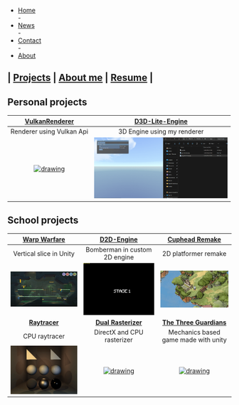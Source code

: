 <link href="../Content/StyleSheet.css" rel="stylesheet"/> 

<ul>
  <li><a href="#home">Home</a></li>
  <span>-</span>
  <li><a href="#news">News</a></li>
  <span>-</span>
  <li><a href="#contact">Contact</a></li>
  <span>-</span>
  <li><a href="#about">About</a></li>
</ul>



## | [Projects](../Projects)  |    [About me](../AboutMe)  |    [Resume](../Resume) |

## Personal projects

|[**VulkanRenderer**](VulkanRenderer/)|[**D3D-Lite-Engine**](D3D-Lite-Engine/)|
|:----------------------------------------:|:----------------------------------------:|
| Renderer using Vulkan Api | 3D Engine using my renderer |
|<a href="VulkanRenderer/"><img src="../Content/VulkanRenderer3D.gif" alt="drawing" width="300"/>|<a href="D3D-Lite-Engine/"><img src="../Content/D3D-Lite-Engine.gif" alt="drawing" width="300"/>|


## School projects

|[**Warp Warfare**](WarpWarfare/)|[**D2D-Engine**](D2D-Engine/)|[**Cuphead Remake**](CupheadRemake/)|
|:----------------------------------------:|:----------------------------------------:|:----------------------------------------:|
| Vertical slice in Unity| Bomberman in custom 2D engine | 2D platformer remake |
|<a href="WarpWarfare/"><img src="../Content/WarpWarfare.png" alt="drawing" width="300"/>|<a href="D2D-Engine/"><img src="../Content/Bomberman.gif" alt="drawing" width="300"/>|<a href="CupheadRemake/"><img src="../Content/Cuphead.gif" alt="drawing" width="300"/>|
|[**Raytracer**](SoftwareRayTracer/)|[**Dual Rasterizer**](DualRasterizer/)|[**The Three Guardians**](TheThreeGuardians/)|
| CPU raytracer | DirectX and CPU rasterizer | Mechanics based game made with unity |
|<a href="SoftwareRayTracer/"><img src="../Content/RayTracer.gif" alt="drawing" width="300"/>|<a href="DualRasterizer/"><img src="../Content/DualRasterizer.gif" alt="drawing" width="300"/>| <a href="TheThreeGuardians/"><img src="../Content/TheThreeGuardians.gif" alt="drawing" width="300"/>
